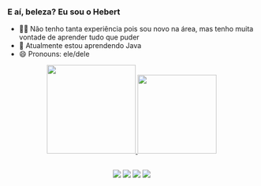 ### E aí, beleza?  Eu sou o Hebert 

- 👶🏾 Não tenho tanta experiência pois sou novo na área, mas tenho muita vontade de aprender tudo que puder
- 🌱 Atualmente estou aprendendo Java
- 😄 Pronouns: ele/dele


<div align="center">
  <a href="https://github.com/hebertberamos">
  <img height="180em" src="https://github-readme-stats.vercel.app/api?username=hebertberamos&show_icons=true&theme=dark&include_all_commits=true&count_private=true"/>
  <img height="160em" src="https://github-readme-stats.vercel.app/api/top-langs/?username=hebertberamos&layout=compact&langs_count=7&theme=dark"/>

## 

<a href="https://www.instagram.com/hebertrb/"  target="_blank"><img src="https://img.shields.io/badge/-Instagram-%23E4405F?style=for-the-badge&logo=instagram&logoColor=white" target="_blank"></a>
 <a href = "mailto:hebertramos09@gmail.com"><img src="https://img.shields.io/badge/-Gmail-%23333?style=for-the-badge&logo=gmail&logoColor=white" target="_blank"></a>
 <a href="https://www.linkedin.com/in/hebert-benigno-4b3a6a244/" target="_blank"><img src="https://img.shields.io/badge/-LinkedIn-%230077B5?style=for-the-badge&logo=linkedin&logoColor=white" target="_blank"></a>
 <a href="https://web.telegram.org/k/" target= "blank"><img src="https://img.shields.io/badge/Telegram-2CA5E0?style=for-the-badge&logo=telegram&logoColor=white" target= "blank"></a>
